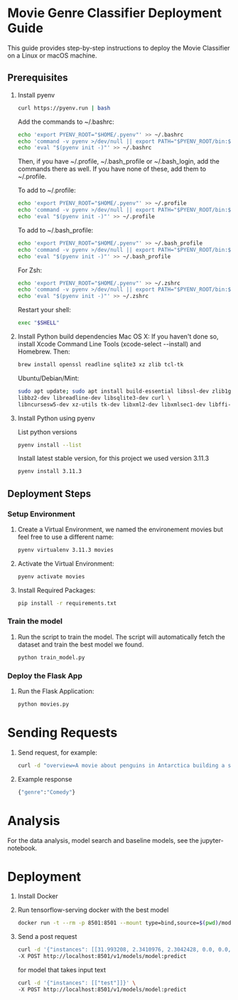 # Movie Genre Classifier Deployment Guide

This guide provides step-by-step instructions to deploy the Movie Classifier on a Linux or macOS machine.

## Prerequisites

1. Install pyenv
    ```bash
    curl https://pyenv.run | bash
    ```

    Add the commands to ~/.bashrc:
    ```bash
    echo 'export PYENV_ROOT="$HOME/.pyenv"' >> ~/.bashrc
    echo 'command -v pyenv >/dev/null || export PATH="$PYENV_ROOT/bin:$PATH"' >> ~/.bashrc
    echo 'eval "$(pyenv init -)"' >> ~/.bashrc
    ```
    Then, if you have ~/.profile, ~/.bash_profile or ~/.bash_login, add the commands there as well. If you have none of these, add them to ~/.profile.

    To add to ~/.profile:

    ```bash
    echo 'export PYENV_ROOT="$HOME/.pyenv"' >> ~/.profile
    echo 'command -v pyenv >/dev/null || export PATH="$PYENV_ROOT/bin:$PATH"' >> ~/.profile
    echo 'eval "$(pyenv init -)"' >> ~/.profile
    ```

    To add to ~/.bash_profile:
    ```bash
    echo 'export PYENV_ROOT="$HOME/.pyenv"' >> ~/.bash_profile
    echo 'command -v pyenv >/dev/null || export PATH="$PYENV_ROOT/bin:$PATH"' >> ~/.bash_profile
    echo 'eval "$(pyenv init -)"' >> ~/.bash_profile
    ```

    For Zsh:
    ```bash
    echo 'export PYENV_ROOT="$HOME/.pyenv"' >> ~/.zshrc
    echo 'command -v pyenv >/dev/null || export PATH="$PYENV_ROOT/bin:$PATH"' >> ~/.zshrc
    echo 'eval "$(pyenv init -)"' >> ~/.zshrc
    ```

    Restart your shell:
    ```bash
    exec "$SHELL"
    ```

2. Install Python build dependencies
   Mac OS X:
    If you haven't done so, install Xcode Command Line Tools (xcode-select --install) and Homebrew. Then:
    ```bash
    brew install openssl readline sqlite3 xz zlib tcl-tk
    ```

    Ubuntu/Debian/Mint:
    ```bash
    sudo apt update; sudo apt install build-essential libssl-dev zlib1g-dev \
    libbz2-dev libreadline-dev libsqlite3-dev curl \
    libncursesw5-dev xz-utils tk-dev libxml2-dev libxmlsec1-dev libffi-dev liblzma-dev
    ```

3. Install Python using pyenv

    List python versions
    ```bash
    pyenv install --list
    ```

    Install latest stable version, for this project we used version 3.11.3
    ```bash
    pyenv install 3.11.3
    ```

## Deployment Steps

### Setup Environment

1. Create a Virtual Environment, we named the environement movies but feel free to use a different name:
   ```bash
   pyenv virtualenv 3.11.3 movies
   ```

2. Activate the Virtual Environment:
   ```bash
   pyenv activate movies
    ```

3. Install Required Packages:
   ```bash
   pip install -r requirements.txt
   ```

### Train the model

1. Run the script to train the model. The script will automatically fetch the dataset and train the best model we found.
    ```bash
    python train_model.py
    ```

### Deploy the Flask App

1. Run the Flask Application:
   ```bash
   python movies.py
   ```

# Sending Requests

1. Send request, for example:
    ```bash
    curl -d "overview=A movie about penguins in Antarctica building a spaceship to go to Mars." -X POST http://localhost:8000
    ```

2. Example response
   ```bash
   {"genre":"Comedy"}
   ```

# Analysis

For the data analysis, model search and baseline models, see the jupyter-notebook.

# Deployment

1. Install Docker

2. Run tensorflow-serving docker with the best model
    ```bash
    docker run -t --rm -p 8501:8501 --mount type=bind,source=$(pwd)/models/model/,target=/models/model/ -e MODEL_NAME=model emacski/tensorflow-serving:latest-linux_arm64
    ```

3. Send a post request
    ```bash
    curl -d '{"instances": [[31.993208, 2.3410976, 2.3042428, 0.0, 0.0, 1.7489684, 0.0, 1.2123615, 1.1253109, 1.2693826]]}' \
    -X POST http://localhost:8501/v1/models/model:predict
    ```

    for model that takes input text
    ```bash
    curl -d '{"instances": [["test"]]}' \
    -X POST http://localhost:8501/v1/models/model:predict
    ```